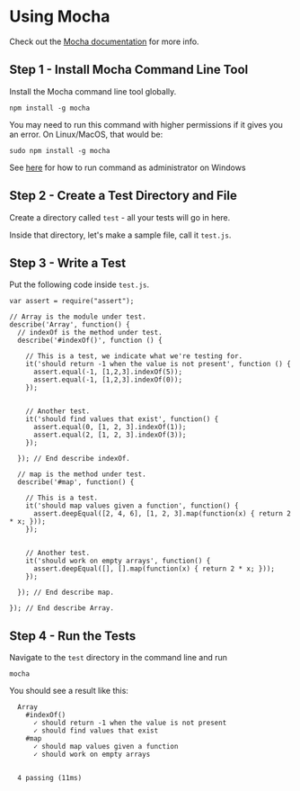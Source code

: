 Using Mocha
==========

Check out the [Mocha documentation](https://mochajs.org/) for more info.

Step 1 - Install Mocha Command Line Tool
---------------
Install the Mocha command line tool globally.

`npm install -g mocha`

You may need to run this command with higher permissions if it gives you an error. On Linux/MacOS,
that would be:

`sudo npm install -g mocha`

See [here](http://www.howtogeek.com/howto/windows-vista/run-a-command-as-administrator-from-the-windows-vista-run-box/) for how to run command as administrator on Windows

Step 2 - Create a Test Directory and File
--------------
Create a directory called `test` - all your tests will go in here.

Inside that directory, let's make a sample file, call it `test.js`.

Step 3 - Write a Test
--------------
Put the following code inside `test.js`.

```
var assert = require("assert");

// Array is the module under test.
describe('Array', function() {
  // indexOf is the method under test.
  describe('#indexOf()', function () {
    
    // This is a test, we indicate what we're testing for.
    it('should return -1 when the value is not present', function () {
      assert.equal(-1, [1,2,3].indexOf(5));
      assert.equal(-1, [1,2,3].indexOf(0));
    });


    // Another test.
    it('should find values that exist', function() {
      assert.equal(0, [1, 2, 3].indexOf(1));
      assert.equal(2, [1, 2, 3].indexOf(3));
    });

  }); // End describe indexOf.

  // map is the method under test.
  describe('#map', function() {
    
    // This is a test.
    it('should map values given a function', function() {
      assert.deepEqual([2, 4, 6], [1, 2, 3].map(function(x) { return 2 * x; }));
    });


    // Another test.
    it('should work on empty arrays', function() {
      assert.deepEqual([], [].map(function(x) { return 2 * x; }));
    });

  }); // End describe map.

}); // End describe Array.
```
Step 4 - Run the Tests
-----------
Navigate to the `test` directory in the command line and run

`mocha`

You should see a result like this:

```
  Array
    #indexOf()
      ✓ should return -1 when the value is not present
      ✓ should find values that exist
    #map
      ✓ should map values given a function
      ✓ should work on empty arrays


  4 passing (11ms)
```
